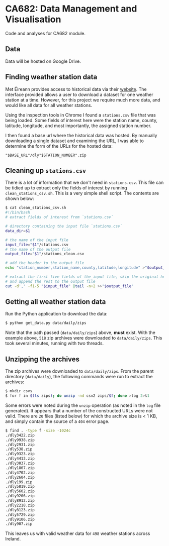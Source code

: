 # CA682: Data Management and Visualisation

Code and analyses for CA682 module.

## Data

Data will be hosted on Google Drive.

## Finding weather station data

Met Éireann provides access to historical data via their [website](https://www.met.ie/climate/available-data/historical-data).
The interface provided allows a user to download a dataset for one weather station at a time.
However, for this project we require much more data, and would like all data for all weather stations.

Using the inspection tools in Chrome I found a `stations.csv` file that was being loaded.
Some fields of interest here were the station name, county, latitude, longitude, and most importantly, the assigned station number.

I then found a base url where the historical data was hosted.
By manually downloading a single dataset and examining the URL, I was able to determine the form of the URLs for the hosted data:

`"$BASE_URL"/dly"$STATION_NUMBER".zip`

## Cleaning up `stations.csv`

There is a lot of information that we don't need in `stations.csv`.
This file can be tidied up to extract only the fields of interest by running `clean_stations_csv.sh`.
This is a very simple shell script.
The contents are shown below:

```bash
$ cat clean_stations_csv.sh
#!/bin/bash
# extract fields of interest from `stations.csv`

# directory containing the input file `stations.csv`
data_dir=$1

# the name of the input file
input_file="$1"/stations.csv
# the name of the output file
output_file="$1"/stations_clean.csv

# add the header to the output file
echo "station_number,station_name,county,latitude,longitude" >"$output_file"

# extract the first five fields of the input file, skip the original header
# and append the rest to the output file
cut -d',' -f1-5 "$input_file" |tail -n+2 >>"$output_file"
```

## Getting all weather station data

Run the Python application to download the data:

```bash
$ python get_data.py data/daily/zips
```

Note that the path passed (`data/daily/zips`) above, **must** exist.
With the example above, `518` zip archives were downloaded to `data/daily/zips`.
This took several minutes, running with two threads.

## Unzipping the archives

The zip archives were downloaded to `data/daily/zips`.
From the parent directory (`data/daily`), the following commands were run to extract the archives:

```bash
$ mkdir csvs
$ for f in $(ls zips); do unzip -nd csv2 zips/$f; done >log 2>&1
```

Some errors were noted during the `unzip` operation (as noted in the `log` file generated).
It appears that a number of the constructed URLs were not valid.
There are `20` files (listed below) for which the archive size is < 1 KB, and simply contain the source of a `404` error page.

```bash
$ find . -type f -size -1024c
./dly3422.zip
./dly9938.zip
./dly2931.zip
./dly538.zip
./dly9323.zip
./dly4413.zip
./dly3037.zip
./dly1807.zip
./dly4702.zip
./dly2604.zip
./dly199.zip
./dly5819.zip
./dly5602.zip
./dly9206.zip
./dly8912.zip
./dly2218.zip
./dly8123.zip
./dly5729.zip
./dly9106.zip
./dly907.zip
```

This leaves us with valid weather data for `498` weather stations across Ireland.
